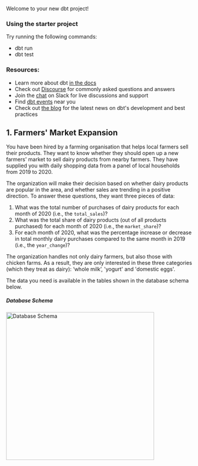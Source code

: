 Welcome to your new dbt project!

### Using the starter project

Try running the following commands:
- dbt run
- dbt test


### Resources:
- Learn more about dbt [in the docs](https://docs.getdbt.com/docs/introduction)
- Check out [Discourse](https://discourse.getdbt.com/) for commonly asked questions and answers
- Join the [chat](https://community.getdbt.com/) on Slack for live discussions and support
- Find [dbt events](https://events.getdbt.com) near you
- Check out [the blog](https://blog.getdbt.com/) for the latest news on dbt's development and best practices

## 1. Farmers' Market Expansion
<p>You have been hired by a farming organisation that helps local farmers sell their products. They want to know whether they should open up a new farmers' market to sell dairy products from nearby farmers. They have supplied you with daily shopping data from a panel of local households from 2019 to 2020. </p>
<p>The organization will make their decision based on whether dairy products are popular in the area, and whether sales are trending in a positive direction. To answer these questions, they want three pieces of data:</p>
<ol>
<li>What was the total number of purchases of dairy products for each month of 2020 (i.e., the <code>total_sales</code>)?</li>
<li>What was the total share of dairy products (out of all products purchased) for each month of 2020 (i.e., the <code>market_share</code>)?</li>
<li>For each month of 2020, what was the percentage increase or decrease in total monthly dairy purchases compared to the same month in 2019 (i.e., the <code>year_change</code>)?</li>
</ol>
<p>The organization handles not only dairy farmers, but also those with chicken farms. As a result, they are only interested in these three categories (which they treat as dairy): ‘whole milk’, 'yogurt' and 'domestic eggs'.</p>
<p>The data you need is available in the tables shown in the database schema below.</p>
<h5 id="databaseschema">Database Schema</h5>
<p><img src="https://assets.datacamp.com/production/repositories/5960/datasets/463543c8c38957ca5b95d93b02f2cb1bec53334f/diagram.PNG" alt="Database Schema" width="400px"></p>